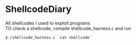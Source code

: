 # ShellcodeDiary
All shellcodes I used to exploit programs <br/>
TO check a shellcode, compile shellcode_harness.c and run<br/>

```
$./shellcode_harness.c `cat shellcode`

```
